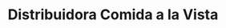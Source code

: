 ---
title: "Distribuidora Comida a la Vista"
url: /lourdes/distribuidora-comida-a-la-vista/
shop: general
---